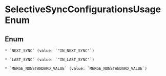
# SelectiveSyncConfigurationsUsageEnum

## Enum


    * `NEXT_SYNC` (value: `"IN_NEXT_SYNC"`)

    * `LAST_SYNC` (value: `"IN_LAST_SYNC"`)

    * `MERGE_NONSTANDARD_VALUE` (value: `MERGE_NONSTANDARD_VALUE`)


